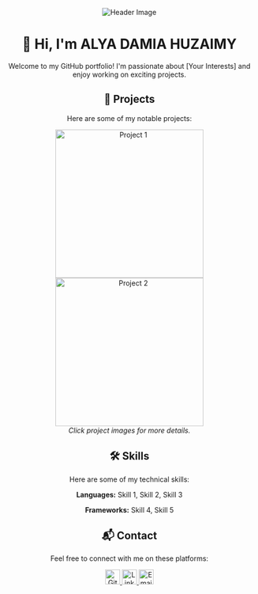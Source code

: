 <p align="center">
  <img src="header.png" alt="Header Image">
</p>

<h1 align="center">👋 Hi, I'm ALYA DAMIA HUZAIMY</h1>

<p align="center">
  Welcome to my GitHub portfolio! I'm passionate about [Your Interests] and enjoy working on exciting projects.
</p>

<h2 align="center">🚀 Projects</h2>

<p align="center">
  Here are some of my notable projects:
</p>

<div align="center">
  <a href="link-to-project1">
    <img src="project1-screenshot.png" alt="Project 1" width="300">
  </a>
  <a href="link-to-project2">
    <img src="project2-screenshot.png" alt="Project 2" width="300">
  </a>
</div>

<div align="center">
  <i>Click project images for more details.</i>
</div>

<h2 align="center">🛠️ Skills</h2>

<p align="center">
  Here are some of my technical skills:
</p>

<p align="center">
  <b>Languages:</b> Skill 1, Skill 2, Skill 3
</p>

<p align="center">
  <b>Frameworks:</b> Skill 4, Skill 5
</p>

<h2 align="center">📬 Contact</h2>

<p align="center">
  Feel free to connect with me on these platforms:
</p>

<div align="center">
  <a href="link-to-github">
    <img src="github-icon.png" alt="GitHub" width="30">
  </a>
  <a href="link-to-linkedin">
    <img src="linkedin-icon.png" alt="LinkedIn" width="30">
  </a>
  <a href="mailto:your.email@example.com">
    <img src="email-icon.png" alt="Email" width="30">
  </a>
</div>
